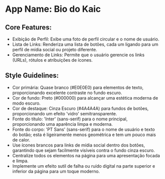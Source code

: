 # **App Name**: Bio do Kaic

## Core Features:

- Exibição de Perfil: Exibe uma foto de perfil circular e o nome de usuário.
- Lista de Links: Renderiza uma lista de botões, cada um ligando para um perfil de mídia social ou projeto diferente.
- Gerenciamento de Links: Permite que o usuário gerencie os links (URLs), rótulos e atribuições de ícones.

## Style Guidelines:

- Cor primária: Quase branco (#E0E0E0) para elementos de texto, proporcionando excelente contraste no fundo escuro.
- Cor de fundo: Preto (#000000) para alcançar uma estética moderna de modo escuro.
- Cor de destaque: Cinza Escuro (#4A4A4A) para fundos de botões, proporcionando um efeito 'vidro' semitransparente.
- Fonte do título: 'Inter' (sans-serif) para o nome principal, proporcionando uma aparência limpa e moderna.
- Fonte do corpo: 'PT Sans' (sans-serif) para o nome de usuário e texto do botão; esta é ligeiramente menos geométrica e tem um pouco mais de calor.
- Use ícones brancos para links de mídia social dentro dos botões, garantindo que sejam facilmente visíveis contra o fundo cinza escuro.
- Centralize todos os elementos na página para uma apresentação focada e limpa.
- Implemente um efeito sutil de falha ou ruído digital na parte superior e inferior da página para um toque moderno.